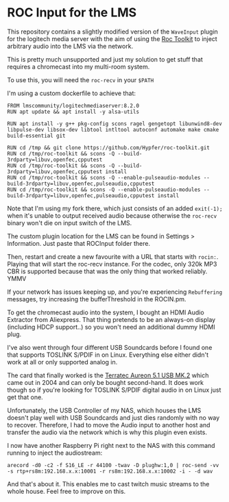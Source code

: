 # ROC Input for the LMS

This repository contains a slightly modified version of the `WaveInput` plugin for the logitech media server
with the aim of using the [Roc Toolkit](https://github.com/roc-streaming/roc-toolkit) to inject arbitrary audio
into the LMS via the network.

This is pretty much unsupported and just my solution to get stuff that requires a chromecast into my multi-room system.

To use this, you will need the `roc-recv` in your `$PATH`

I'm using a custom dockerfile to achieve that:

```
FROM lmscommunity/logitechmediaserver:8.2.0
RUN apt update && apt install -y alsa-utils

RUN apt install -y g++ pkg-config scons ragel gengetopt libunwind8-dev libpulse-dev libsox-dev libtool intltool autoconf automake make cmake build-essential git

RUN cd /tmp && git clone https://github.com/Hypfer/roc-toolkit.git
RUN cd /tmp/roc-toolkit && scons -Q --build-3rdparty=libuv,openfec,cpputest
RUN cd /tmp/roc-toolkit && scons -Q --build-3rdparty=libuv,openfec,cpputest install
RUN cd /tmp/roc-toolkit && scons -Q --enable-pulseaudio-modules --build-3rdparty=libuv,openfec,pulseaudio,cpputest
RUN cd /tmp/roc-toolkit && scons -Q --enable-pulseaudio-modules --build-3rdparty=libuv,openfec,pulseaudio,cpputest install
```

Note that I'm using my fork there, which just consists of an added `exit(-1);` when it's unable to output received audio
because otherwise the `roc-recv` binary won't die on input switch of the LMS.

The custom plugin location for the LMS can be found in Settings > Information. Just paste that ROCInput folder there.

Then, restart and create a new favourite with a URL that starts with `rocin:`. Playing that will start the roc-recv instance.
For the codec, only 320k MP3 CBR is supported because that was the only thing that worked reliably. YMMV

If your network has issues keeping up, and you're experiencing `Rebuffering` messages, try increasing the bufferThreshold
in the ROCIN.pm.


To get the chromecast audio into the system, I bought an HDMI Audio Extractor from Aliexpress. That thing pretends to be 
an always-on display (including HDCP support..) so you won't need an additional dummy HDMI plug.

I've also went through four different USB Soundcards before I found one that supports TOSLINK S/PDIF in on Linux.
Everything else either didn't work at all or only supported analog in.

The card that finally worked is the [Terratec Aureon 5.1 USB MK.2](https://github.com/opensrc/alsa/blob/master/lib/md/Terratec_Aureon_5.1_USB_MK.2.md)
which came out in 2004 and can only be bought second-hand.
It does work though so if you're looking for TOSLINK S/PDIF digital audio in on Linux just get that one.

Unfortunately, the USB Controller of my NAS, which houses the LMS doesn't play well with USB Soundcards and just dies randomly
with no way to recover. Therefore, I had to move the Audio input to another host and transfer the audio via the network
which is why this plugin even exists.

I now have another Raspberry Pi right next to the NAS with this command running to inject the audiostream:

`arecord -d0 -c2 -f S16_LE -r 44100 -twav -D plughw:1,0 | roc-send -vv -s rtp+rs8m:192.168.x.x:10001 -r rs8m:192.168.x.x:10002 -i - -d wav`

And that's about it. This enables me to cast twitch music streams to the whole house.
Feel free to improve on this.
